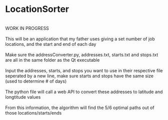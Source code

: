 # LocationSorter
</br>
WORK IN PROGRESS
</br>
</br>
This will be an application that my father uses giving a set number of job locations, and the start and end of each day
</br>
</br>
Make sure the addressConverter.py, addresses.txt, starts.txt and stops.txt are all in the same folder as the Qt executable
</br>
</br>
Input the addresses, starts, and stops you want to use in their respective file seperated by a new line, make sure starts and stops have the same size (used to determine # of days)
</br>
</br>
The python file will call a web API to convert these addresses to latitude and longtitude values
</br>
</br>
From this information, the algorithm will find the 5/6 optimal paths out of those locations/starts/ends
